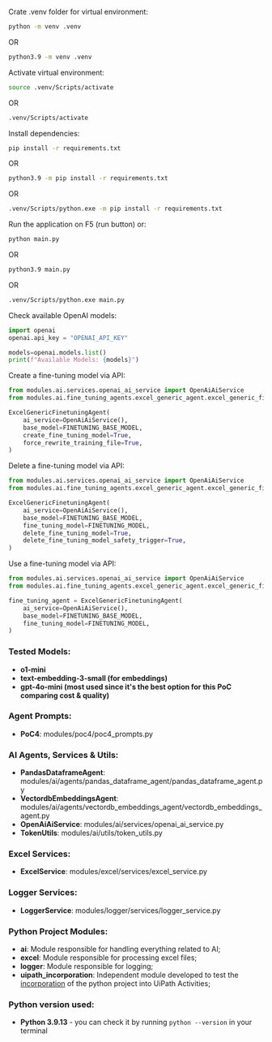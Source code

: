Crate .venv folder for virtual environment:

```bash
python -m venv .venv
```
OR
```bash
python3.9 -m venv .venv
```

Activate virtual environment:

```bash
source .venv/Scripts/activate
```
OR
```bash
.venv/Scripts/activate
```

Install dependencies:

```bash
pip install -r requirements.txt
```
OR
```bash
python3.9 -m pip install -r requirements.txt
```
OR
```bash
.venv/Scripts/python.exe -m pip install -r requirements.txt
```

Run the application on F5 (run button) or:

```bash
python main.py
```
OR
```bash
python3.9 main.py
```
OR
```bash
.venv/Scripts/python.exe main.py
```

Check available OpenAI models:
```python
import openai
openai.api_key = "OPENAI_API_KEY"

models=openai.models.list()
print(f"Available Models: {models}")
```

Create a fine-tuning model via API:
```python
from modules.ai.services.openai_ai_service import OpenAiAiService
from modules.ai.fine_tuning_agents.excel_generic_agent.excel_generic_fine_tuning_agent import ExcelGenericFinetuningAgent

ExcelGenericFinetuningAgent(
    ai_service=OpenAiAiService(),
    base_model=FINETUNING_BASE_MODEL,
    create_fine_tuning_model=True,
    force_rewrite_training_file=True,
)
```

Delete a fine-tuning model via API:
```python
from modules.ai.services.openai_ai_service import OpenAiAiService
from modules.ai.fine_tuning_agents.excel_generic_agent.excel_generic_fine_tuning_agent import ExcelGenericFinetuningAgent

ExcelGenericFinetuningAgent(
    ai_service=OpenAiAiService(),
    base_model=FINETUNING_BASE_MODEL,
    fine_tuning_model=FINETUNING_MODEL,
    delete_fine_tuning_model=True,
    delete_fine_tuning_model_safety_trigger=True,
)
```

Use a fine-tuning model via API:
```python
from modules.ai.services.openai_ai_service import OpenAiAiService
from modules.ai.fine_tuning_agents.excel_generic_agent.excel_generic_fine_tuning_agent import ExcelGenericFinetuningAgent

fine_tuning_agent = ExcelGenericFinetuningAgent(
    ai_service=OpenAiAiService(),
    base_model=FINETUNING_BASE_MODEL,
    fine_tuning_model=FINETUNING_MODEL,
)
```

### Tested Models:
- **o1-mini**
- **text-embedding-3-small (for embeddings)**
- **gpt-4o-mini (most used since it's the best option for this PoC comparing cost & quality)**

### Agent Prompts:
- **PoC4**: modules/poc4/poc4_prompts.py

### AI Agents, Services & Utils:
- **PandasDataframeAgent**: modules/ai/agents/pandas_dataframe_agent/pandas_dataframe_agent.py
- **VectordbEmbeddingsAgent**: modules/ai/agents/vectordb_embeddings_agent/vectordb_embeddings_agent.py
- **OpenAiAiService**: modules/ai/services/openai_ai_service.py
- **TokenUtils**: modules/ai/utils/token_utils.py

### Excel Services:
- **ExcelService**: modules/excel/services/excel_service.py

### Logger Services:
- **LoggerService**: modules/logger/services/logger_service.py

### Python Project Modules:
- **ai**: Module responsible for handling everything related to AI;
- **excel**: Module responsible for processing excel files;
- **logger**: Module responsible for logging;
- **uipath_incorporation**: Independent module developed to test the [incorporation](https://youtu.be/Zar8wrhT0Dk?si=cCyvklLRAEGq7eOU) of the python project into UiPath Activities;

### Python version used:
- **Python 3.9.13** - you can check it by running `python --version` in your terminal
